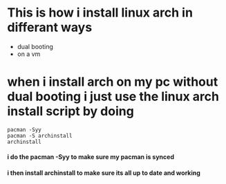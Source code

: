 # This is how i install linux arch in differant ways
- dual booting
- on a vm

# when i install arch on my pc without dual booting i just use the linux arch install script by doing

```
pacman -Syy
pacman -S archinstall
archinstall
```

#### i do the pacman -Syy to make sure my pacman is synced
#### i then install archinstall to make sure its all up to date and working
